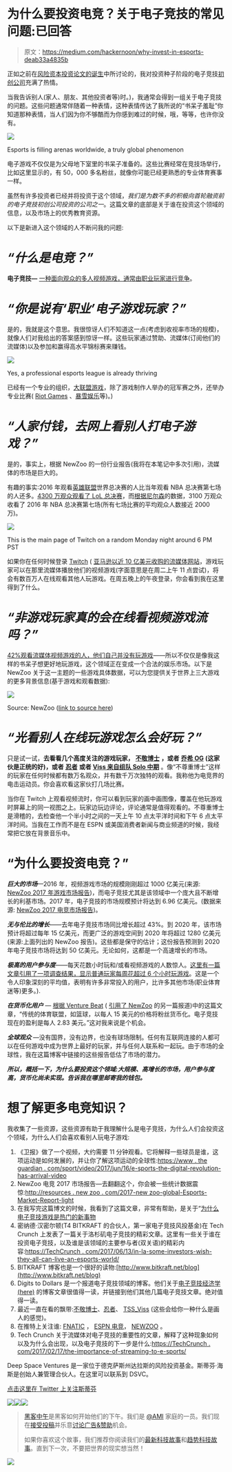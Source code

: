 # 为什么要投资电竞？关于电子竞技的常见问题:已回答

> 原文：<https://medium.com/hackernoon/why-invest-in-esports-deab33a4835b>

正如之前在[风险资本投资论文的诞生](https://hackernoon.com/the-birth-of-a-venture-capital-investment-thesis-afd2903ae12)中所讨论的，我对投资种子阶段的电子竞技[初创公司](https://hackernoon.com/tagged/startups)充满了热情。

当我告诉别人(家人、朋友、其他投资者等)时。)，我通常会得到一组关于电子竞技的问题。这些问题通常伴随着一种表情，这种表情传达了我所说的“书呆子羞耻”你知道那种表情，当人们因为你不够酷而为你感到难过的时候，哦，等等，也许你没有。

![](img/35dd3b39aeb1a602691f16d20a6514a5.png)

Esports is filling arenas worldwide, a truly global phenomenon

电子游戏不仅仅是为父母地下室里的书呆子准备的。这些比赛经常在竞技场举行，比如这里显示的，有 50，000 多名粉丝，就像你可能已经更熟悉的专业体育赛事一样。

虽然有许多投资者已经并将投资于这个领域，*我们是为数不多的积极向首轮融资前的电子竞技初创公司投资的公司之一*。这篇文章的底部是关于谁在投资这个领域的信息，以及市场上的优秀教育资源。

以下是新进入这个领域的人不断问我的问题:

# ***“什么是电竞？”***

**电子竞技—** [一种面向观众的多人视频游戏，通常由职业玩家进行竞争](https://www.google.com/search?q=define+esports&rlz=1C1CHZL_enUS687US687&oq=define+esports&aqs=chrome..69i57.2505j0j7&sourceid=chrome&ie=UTF-8)。

# ***“你是说有‘职业’电子游戏玩家？”***

是的，我就是这个意思。我很惊讶人们不知道这一点(考虑到收视率市场的规模)，就像人们对我给出的答案感到惊讶一样。这些玩家通过赞助、流媒体(订阅他们的流媒体)以及参加和赢得高水平锦标赛来赚钱。

![](img/c04b308666ef8cb5852dcb93427e0cb1.png)

Yes, a professional esports league is already thriving

已经有一个专业的组织，[大联盟游戏](http://www.majorleaguegaming.com/)，除了游戏制作人举办的冠军赛之外，还举办专业比赛( [Riot Games](https://www.riotgames.com/) 、[暴雪娱乐](http://us.blizzard.com/en-us/)等)。)

# ***“人家付钱，去网上看别人打电子游戏？”***

是的，事实上，根据 NewZoo 的一份行业报告(我将在本笔记中多次引用)，流媒体的市场是巨大的。

有趣的事实:2016 年观看[英雄联盟](http://na.leagueoflegends.com/)世界总决赛的人比当年观看 NBA 总决赛第七场的人还多。[4300 万观众观看了 LoL 总决赛](http://www.tsn.ca/lol-worlds-final-reaches-43-million-viewers-1.625743)，而[根据尼尔森](https://www.nytimes.com/2016/06/21/business/media/game-7-of-nba-finals-draws-close-to-31-million-viewers.html)的数据，3100 万观众收看了 2016 年 NBA 总决赛第七场(所有七场比赛的平均观众人数接近 2000 万)。

![](img/f21321a2408fc902aa80090de5ea4e0f.png)

This is the main page of Twitch on a random Monday night around 6 PM PST

如果你在任何时候登录 [Twitch](https://www.twitch.tv/) ( [亚马逊以近 10 亿美元收购的流媒体网站](http://www.businessinsider.com/amazons-970-million-purchase-of-twitch-makes-so-much-sense-now-its-all-about-the-cloud-2016-3)，游戏玩家可以在那里流媒体播放他们的视频游戏(字面意思是在周二上午 11 点尝试)，将会有数百万人在线观看其他人玩游戏。在周五晚上的午夜登录，你会看到我在这里得到了什么。

# ***“非游戏玩家真的会在线看视频游戏流吗？”***

[42%观看流媒体视频游戏的人，他们自己并没有玩游戏](https://newzoo.com/insights/articles/esports-franchises-70-watch-only-one-game-and-42-dont-play/)——所以不仅仅是像我这样的书呆子想更好地玩游戏，这个领域正在变成一个合法的娱乐市场。以下是 NewZoo 关于这一主题的一些游戏具体数据，可以为您提供关于世界上三大游戏的更多背景信息(基于游戏和观看数据):

![](img/75493183960440ea462c178fcd1e82a7.png)

Source: NewZoo ([link to source here](https://newzoo.com/insights/articles/esports-franchises-70-watch-only-one-game-and-42-dont-play/))

# ***“光看别人在线玩游戏怎么会好玩？”***

只是试一试，**去看看几个高度关注的游戏玩家，** [**不敬博士**](https://www.twitch.tv/drdisrespectlive) **，或者** [**乔希 OG**](https://www.twitch.tv/joshog) **(这家伙是正统的好)，或者** [**忍者**](https://www.twitch.tv/ninja) **或者** [**Viss 来自组队 Solo 中期**](https://www.twitch.tv/tsm_viss) 。像“不尊重博士”这样的玩家在任何时候都有数万名观众，并有数千万次独特的观看。我称他为电竞界的电击运动员。你会喜欢看这家伙打几场比赛。

当你在 Twitch 上观看视频流时，你可以看到玩家的画中画图像，覆盖在他玩游戏时屏幕上的同一视图之上。玩家边玩边评论，评论通常是值得观看的。不尊重博士是滑稽的，去检查他一个半小时之间的一天上午 10 点太平洋时间和下午 6 点太平洋时间。当我在工作而不是在 ESPN 或美国消费者新闻与商业频道的时候，我经常把它放在背景音乐中。

# **“为什么要投资电竞？”**

***巨大的市场***—2016 年，视频游戏市场的规模刚刚超过 1000 亿美元(来源: [NewZoo 2017 年游戏市场报告](https://newzoo.com/insights/articles/newzoo-2017-report-insights-into-the-108-9-billion-global-games-market/))，而电子竞技尤其是该领域中一个庞大且不断增长的利基市场。2017 年，电子竞技的市场规模预计将达到 6.96 亿美元。(数据来源: [NewZoo 2017 电竞市场报告](https://newzoo.com/insights/trend-reports/global-esports-market-report-2017-light/))。

***无与伦比的增长***——去年电子竞技市场同比增长超过 43%。到 2020 年，该市场预计将超过每年 15 亿美元，而更广泛的游戏空间到 2020 年将超过 1280 亿美元(来源:上面列出的 NewZoo 报告)。这些都是保守的估计；这份报告预测到 2020 年电子竞技市场将达到 50 亿美元。无论如何，这都是一个高速增长的市场。

***极高的用户参与度***——每天花数小时玩和/或看视频游戏的人数惊人。[这里有一篇文章引用了一项调查结果，显示普通玩家每周花超过 6 个小时玩游戏](https://www.polygon.com/2016/4/29/11539102/gaming-stats-2016-esa-essential-facts)。这是一个令人印象深刻的平均值，表明有许多非常投入的用户，比许多其他市场(职业体育迷等)更多。).

***在货币化用户*** — [根据 Venture Beat](https://venturebeat.com/2016/11/18/how-the-growth-of-esports-compares-to-the-trends-in-traditional-sports/) ( [引用了 NewZoo](https://newzoo.com/insights/articles/global-esports-market-report-revenues-to-jump-to-463-million-in-2016-as-us-leads-the-way/) 的另一篇报道)中的这篇文章，“传统的体育联盟，如篮球，以每人 15 美元的价格将粉丝货币化。电子竞技现在的盈利是每人 2.83 美元。”这对我来说是个机会。

***全球观众*** —没有国界，没有边界，也没有球场限制。任何有互联网连接的人都可以在任何游戏中成为世界上最好的玩家，并与任何人联系和一起玩。由于市场的全球性，我在这篇博客中链接的这些报告低估了市场的潜力。

***所以，概括一下，为什么要投资这个领域:大规模、高增长的市场，用户参与度高，货币化尚未实现。告诉我在哪里邮寄我的钱包。***

# **想了解更多电竞知识？**

我收集了一些资源，这些资源有助于我理解什么是电子竞技，为什么人们会投资这个领域，为什么人们会喜欢看别人玩电子游戏:

1.  《卫报》做了一个视频，大约需要 11 分钟观看。它将解释一些球员是谁，这项运动是如何发展的，并让你了解这项运动的全球性:[https://www . the guardian . com/sport/video/2017/jun/16/e-sports-the-digital-revolution-has-arrival-video](https://www.theguardian.com/sport/video/2017/jun/16/e-sports-the-digital-revolution-has-arrived-video)
2.  NewZoo 电竞 2017 市场报告—去翻翻这个，你会被一些统计数据震惊:[http://resources . new zoo . com/2017-new zoo-global-Esports-Market-Report-light](http://resources.newzoo.com/2017-newzoo-global-esports-market-report-light)
3.  在我写完这篇博文的时候，我看到了这篇文章，非常有帮助，是关于“[为什么电子竞技游戏是热门的新事物](https://www.bloomberg.com/news/articles/2017-06-23/why-competitive-video-gaming-is-the-hot-new-thing-quicktake-q-a)
4.  密纳德·汉密尔顿(T4 BITKRAFT 的合伙人，第一家电子竞技风投基金)在 Tech Crunch 上发表了一篇关于洛杉矶电子竞技的精彩文章。这里有一些关于谁在投资电子竞技，以及谁是该领域的主要参与者(双关语)的精彩内容:[https://TechCrunch . com/2017/06/13/in-la-some-investors-wish-they-all-can-live-an-esports-world/](https://techcrunch.com/2017/06/13/in-la-some-investors-wish-they-all-could-live-in-an-esports-world/)
5.  BITKRAFT 博客也是一个很好的读物:[http://www.bitkraft.net/blog](http://www.bitkraft.net/blog)
6.  Digits to Dollars 是一个报道电子竞技领域的博客。他们关于[电子竞技经济学(here)](https://digitstodollars.com/2017/05/26/the-economics-of-esports/) 的博客文章很值得一读，并链接到他们其他几篇电子竞技文章。绝对值得一读。
7.  最近一直在看的飘带:[不敬博士](https://www.twitch.tv/drdisrespectlive)、[忍者](https://www.twitch.tv/ninja)、 [TSS_Viss](https://www.twitch.tv/tsm_viss) (这些会给你一种什么是画人的感觉)。
8.  在推特上关注谁: [FNATIC](https://twitter.com/FNATIC) ， [ESPN 电竞](https://twitter.com/ESPN_Esports)， [NEWZOO](https://twitter.com/NewzooHQ) 。
9.  Tech Crunch 关于流媒体对电子竞技的重要性的文章，解释了这种现象如何以及为什么会出现，以及电子竞技的下一步是什么:[https://TechCrunch . com/2017/02/17/the-importance-of-streaming-to-e-sports/](https://techcrunch.com/2017/02/17/the-importance-of-streaming-to-e-sports/)

Deep Space Ventures 是一家位于德克萨斯州达拉斯的风险投资基金。斯蒂芬·海斯是创始人兼管理合伙人。在这里可以联系到 DSVC。

[点击这里在 Twitter 上关注斯蒂芬](https://twitter.com/hazesyah)

[![](img/50ef4044ecd4e250b5d50f368b775d38.png)](http://bit.ly/HackernoonFB)[![](img/979d9a46439d5aebbdcdca574e21dc81.png)](https://goo.gl/k7XYbx)[![](img/2930ba6bd2c12218fdbbf7e02c8746ff.png)](https://goo.gl/4ofytp)

> [黑客中午](http://bit.ly/Hackernoon)是黑客如何开始他们的下午。我们是 [@AMI](http://bit.ly/atAMIatAMI) 家庭的一员。我们现在[接受投稿](http://bit.ly/hackernoonsubmission)并乐意[讨论广告&赞助](mailto:partners@amipublications.com)机会。
> 
> 如果你喜欢这个故事，我们推荐你阅读我们的[最新科技故事](http://bit.ly/hackernoonlatestt)和[趋势科技故事](https://hackernoon.com/trending)。直到下一次，不要把世界的现实想当然！

![](img/be0ca55ba73a573dce11effb2ee80d56.png)